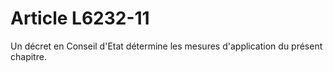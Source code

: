 # Article L6232-11

Un décret en Conseil d'Etat détermine les mesures d'application du présent chapitre.